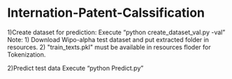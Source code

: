# Internation-Patent-Calssification

1)Create dataset for prediction:
  Execute “python create_dataset_val.py -val”
  Note: 1) Download Wipo-alpha test dataset and put extracted folder in resources.
        2) "train_texts.pkl" must be available in resources floder for Tokenization.

2)Predict test data
  Execute “python Predict.py”
